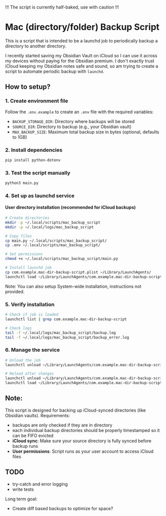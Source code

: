 !!! The script is currently half-baked, use with caution !!!

# Mac (directory/folder) Backup Script

This is a script that is intended to be a launchd job to periodically backup a directory to another directory.

I recently started saving my Obsidian Vault on iCloud so I can use it across my devices without paying for the Obsidian premium. I don't exactly trust iCloud keeping my Obsidian notes safe and sound, so am trying to create a script to automate periodic backup with `launchd`.

## How to setup?

### 1. Create environment file

Follow the `.env.example` to create an `.env` file with the required variables:

- `BACKUP_STORAGE_DIR`: Directory where backups will be stored
- `SOURCE_DIR`: Directory to backup (e.g., your Obsidian vault)
- `MAX_BACKUP_SIZE`: Maximum total backup size in bytes (optional, defaults to 1GB)

### 2. Install dependencies

```bash
pip install python-dotenv
```

### 3. Test the script manually

```bash
python3 main.py
```

### 4. Set up as launchd service

#### User directory installation (recommended for iCloud backups)

```bash
# Create directories
mkdir -p ~/.local/scripts/mac_backup_script
mkdir -p ~/.local/logs/mac_backup_script

# Copy files
cp main.py ~/.local/scripts/mac_backup_script/
cp .env ~/.local/scripts/mac_backup_script/

# Set permissions
chmod +x ~/.local/scripts/mac_backup_script/main.py

# Install launchd job
cp com.example.mac-dir-backup-script.plist ~/Library/LaunchAgents/
launchctl load ~/Library/LaunchAgents/com.example.mac-dir-backup-script.plist
```

Note: You can also setup System-wide installation, instructions not provided.

### 5. Verify installation

```bash
# Check if job is loaded
launchctl list | grep com.example.mac-dir-backup-script

# Check logs
tail -f ~/.local/logs/mac_backup_script/backup.log
tail -f ~/.local/logs/mac_backup_script/backup_error.log
```

### 6. Manage the service

```bash
# Unload the job
launchctl unload ~/Library/LaunchAgents/com.example.mac-dir-backup-script.plist

# Reload after changes
launchctl unload ~/Library/LaunchAgents/com.example.mac-dir-backup-script.plist
launchctl load ~/Library/LaunchAgents/com.example.mac-dir-backup-script.plist
```

## Note:

This script is designed for backing up iCloud-synced directories (like Obsidian vaults). Requirements:

- backups are only checked if they are in directory
- each individual backup directories should be properly timestamped so it can be FIFO evicted
- **iCloud sync**: Make sure your source directory is fully synced before backup runs
- **User permissions**: Script runs as your user account to access iCloud files

## TODO

- try-catch and error logging
- write tests

Long term goal:

- Create diff based backups to optimize for space?
